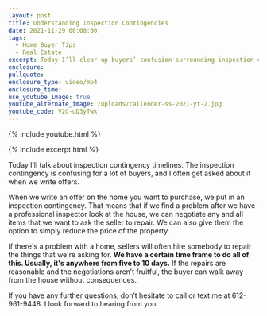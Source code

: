 ```yaml
---
layout: post
title: Understanding Inspection Contingencies
date: 2021-11-29 00:00:00
tags:
  - Home Buyer Tips
  - Real Estate
excerpt: Today I’ll clear up buyers’ confusion surrounding inspection contingencies.
enclosure:
pullquote:
enclosure_type: video/mp4
enclosure_time:
use_youtube_image: true
youtube_alternate_image: /uploads/callender-ss-2021-yt-2.jpg
youtube_code: V2C-uD3yTwk
---
```

{% include youtube.html %}

{% include excerpt.html %}

Today I’ll talk about inspection contingency timelines. The inspection contingency is confusing for a lot of buyers, and I often get asked about it when we write offers.

When we write an offer on the home you want to purchase, we put in an inspection contingency. That means that if we find a problem after we have a professional inspector look at the house, we can negotiate any and all items that we want to ask the seller to repair. We can also give them the option to simply reduce the price of the property.

If there's a problem with a home, sellers will often hire somebody to repair the things that we're asking for. **We have a certain time frame to do all of this. Usually, it's anywhere from five to 10 days.** If the repairs are reasonable and the negotiations aren’t fruitful, the buyer can walk away from the house without consequences.

If you have any further questions, don’t hesitate to call or text me at 612-961-9448. I look forward to hearing from you.
